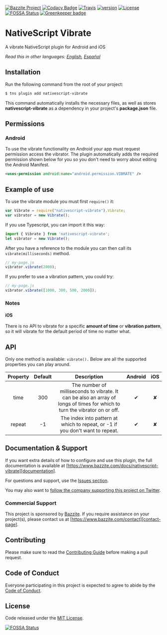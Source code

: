 [![Bazzite Project](https://img.shields.io/badge/Bazzite-project-blue.svg)](https://www.bazzite.com/docs/nativescript-vibrate?utm_source=github&utm_medium=readme&utm_campaign=nativescript-vibrate)
[![Codacy Badge](https://img.shields.io/codacy/grade/a40541d66db746bcb6669b7f30fd498d.svg)](https://www.codacy.com/app/bazzite/nativescript-vibrate?utm_source=github.com&utm_medium=referral&utm_content=bazzite/nativescript-vibrate&utm_campaign=badger)
[![Travis](https://img.shields.io/travis/bazzite/nativescript-vibrate/master.svg)](https://travis-ci.org/bazzite/nativescript-vibrate)
[![version](https://img.shields.io/npm/v/nativescript-vibrate.svg)](https://www.npmjs.com/package/nativescript-vibrate)
[![License](https://img.shields.io/badge/license-MIT-blue.svg)](https://www.bazzite.com/docs/nativescript-vibrate/license?utm_source=github&utm_medium=readme&utm_campaign=nativescript-vibrate)
[![FOSSA Status](https://app.fossa.io/api/projects/git%2Bgithub.com%2Fbazzite%2Fnativescript-vibrate.svg?type=shield)](https://app.fossa.io/projects/git%2Bgithub.com%2Fbazzite%2Fnativescript-vibrate?ref=badge_shield)
[![Greenkeeper badge](https://badges.greenkeeper.io/bazzite/nativescript-vibrate.svg)](https://greenkeeper.io/)

# NativeScript Vibrate

A vibrate NativeScript plugin for Android and iOS

*Read this in other languages: [English](README.md), [Español][documentation-es]*

## Installation

Run the following command from the root of your project:

```bash
$ tns plugin add nativescript-vibrate
```

This command automatically installs the necessary files, as well as stores **nativescript-vibrate** as a dependency in your project's **package.json** file.

## Permissions

### Android

To use the vibrate functionality on Android your app must request permission access the vibrator. The plugin automatically adds the required permission shown below for you so you don't need to worry about editing the Android Manifest.

```xml
<uses-permission android:name="android.permission.VIBRATE" />
```

## Example of use

To use the vibrate module you must first `require()` it:

```js
var Vibrate = require("nativescript-vibrate").Vibrate;
var vibrator = new Vibrate();
```

If you use Typescript, you can import it this way:

```typescript
import { Vibrate } from 'nativescript-vibrate';
let vibrator = new Vibrate();
```

After you have a reference to the module you can then call its `vibrate(milliseconds)` method.

```js
// my-page.js
vibrator.vibrate(2000);
```

If you prefer to use a vibration pattern, you could try:

```js
// my-page.js
vibrator.vibrate([1000, 300, 500, 2000]);
```

### Notes

#### iOS

There is no API to vibrate for a specific **amount of time** or **vibration pattern**, so it will vibrate for the default period of time no matter what.

## API

Only one method is available: `vibrate().` Below are all the supported properties you can play around.

| Property | Default | Description | Android | iOS |
| :-: | :-: | :-: | :-: | :-: |
| time | 300 | The number of milliseconds to vibrate. It can be also an array of longs of times for which to turn the vibrator on or off. | ✔︎ | ✘ |
| repeat | -1 | The index into pattern at which to repeat, or -1 if you don't want to repeat. | ✔︎ | ✘ |

## Documentation & Support

If you want extra details of how to configure and use this plugin, the full documentation is available at [https://www.bazzite.com/docs/nativescript-vibrate][documentation].

For questions and support, use the [Issues section][issues].

You may also want to [follow the company supporting this project on Twitter][twitter].

### Commercial Support

This project is sponsored by [Bazzite][bazzite-website]. If you require assistance on your project(s), please contact us at [https://www.bazzite.com/contact][contact-page].

## Contributing

Please make sure to read the [Contributing Guide][contributing] before making a pull request.

## Code of Conduct

Everyone participating in this project is expected to agree to abide by the [Code of Conduct][code-of-conduct].

## License

Code released under the [MIT License][license-page].


[documentation]: https://www.bazzite.com/docs/nativescript-vibrate?utm_source=github&utm_medium=readme&utm_campaign=nativescript-vibrate
[documentation-es]: https://www.bazzite.com/es/docs/nativescript-vibrate?utm_source=github&utm_medium=readme&utm_campaign=nativescript-vibrate
[contributing]: https://www.bazzite.com/docs/nativescript-vibrate/contributing?utm_source=github&utm_medium=readme&utm_campaign=nativescript-vibrate
[code-of-conduct]: https://www.bazzite.com/open-source/code-of-conduct?utm_source=github&utm_medium=readme&utm_campaign=nativescript-vibrate
[issues]: https://github.com/bazzite/nativescript-vibrate/issues
[twitter]: https://twitter.com/BazziteTech
[bazzite-website]: https://www.bazzite.com?utm_source=github&utm_medium=readme&utm_campaign=nativescript-vibrate
[contact-page]: https://www.bazzite.com/contact?utm_source=github&utm_medium=readme&utm_campaign=nativescript-vibrate
[license-page]: https://www.bazzite.com/docs/nativescript-vibrate/license?utm_source=github&utm_medium=readme&utm_campaign=nativescript-vibrate


[![FOSSA Status](https://app.fossa.io/api/projects/git%2Bgithub.com%2Fbazzite%2Fnativescript-vibrate.svg?type=large)](https://app.fossa.io/projects/git%2Bgithub.com%2Fbazzite%2Fnativescript-vibrate?ref=badge_large)
